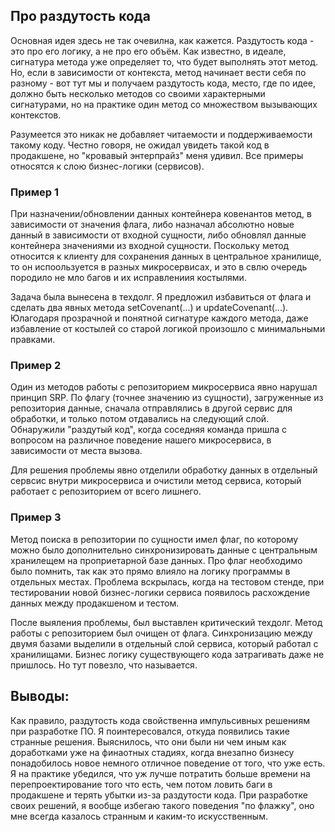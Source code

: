 ## Про раздутость кода

Основная идея здесь не так очевилна, как кажется. Раздутость кода - это про его логику, а не про его объём. Как известно, в идеале, сигнатура метода уже определяет то, что будет выполнять этот метод. Но, если в зависимости от контекста, метод начинает вести себя по разному - вот тут мы и получаем раздутость кода, место, где по идее, должно быть несколько методов со своими характерными сигнатурами, но на практике один метод со множеством вызывающих контекстов.

Разумеется это никак не добавляет читаемости и поддерживаемости такому коду. Честно говоря, не ожидал увидеть такой код в продакшене, но "кровавый энтерпрайз" меня удивил. Все примеры относятся к слою бизнес-логики (сервисов).

### Пример 1
При назначении/обновлении данных контейнера ковенантов метод, в зависимости от значения флага, либо назначал абсолютно новые данный в зависимости от входной сущности, либо обновлял данные контейнера значениями из входной сущности. Поскольку метод относится к клиенту для сохранения данных в центральное хранилище, то он испоользуется в разных микросервисах, и это в свлю очередь породило не мло багов и их исправлениия костылями.

Задача была вынесена в техдолг. Я предложил избавиться от флага и сделать два явных метода setCovenant(...) и updateCovenant(...). Юлагодаря прозрачной и понятной сигнатуре каждого метода, даже избавление от костылей со старой логикой произошло с минимальными правками.

### Пример 2
Один из методов работы с репозиторием микросервиса явно нарушал принцип SRP. По флагу (точнее значению из сущности), загруженные из репозитория данные, сначала отправлялись в другой сервис для обработки, и только потом отдавались на следующий слой. Обнаружили "раздутый код", когда соседняя команда пришла с вопросом на различное поведение нашего микросервиса, в зависимости от места вызова.

Для решения проблемы явно отделили обработку данных в отдельный сервсис внутри микросервиса и очистили метод сервиса, который работает с репозиторием от всего лишнего.

### Пример 3
Метод поиска в репозитории по сущности имел флаг, по которому можно было дополнительно синхронизировать данные с центральным хранилещем на проприетарной базе данных. Про флаг необходимо было помнить, так как это прямо влияло на логику программы в отдельных местах. Проблема вскрылась, когда на тестовом стенде, при тестировании новой бизнес-логики сервиса появилось расхождение данных между продакшеном и тестом. 

После выяления проблемы, был выставлен критический техдолг. Метод работы с репозиторием был очищен от флага. Синхронизацию между двумя базами выделили в отдельный слой сервиса, который работал с хранилищами. Бизнес логику существующего кода затрагивать даже не пришлось. Но тут повезло, что называется.

## Выводы:
Как правило, раздутость кода свойственна импульсивных решениям при разработке ПО. Я поинтересовался, откуда появились такие странные решения. Выяснилось, что они были ни чем иным как доработками уже на финаотных стадиях, когда внезапно бизнесу понадобилось новое немного отличное поведение от того, что уже есть. Я на практике убедился, что уж лучше потратить больше времени на перепроектирование того что есть, чем потом ловить баги в продакшене и терять убытки из-за раздутости кода. При разработке своих решений, я вообще избегаю такого поведения "по флажку", оно мне всегда казалось странным и каким-то искусственным.
